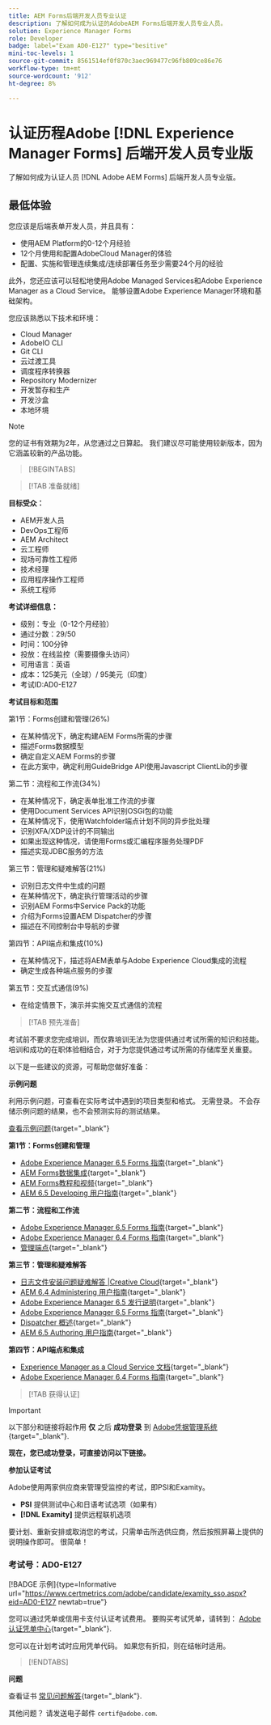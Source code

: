 ```yaml
---
title: AEM Forms后端开发人员专业认证
description: 了解如何成为认证的AdobeAEM Forms后端开发人员专业人员。
solution: Experience Manager Forms
role: Developer
badge: label="Exam AD0-E127" type="besitive"
mini-toc-levels: 1
source-git-commit: 8561514ef0f870c3aec969477c96fb809ce86e76
workflow-type: tm+mt
source-wordcount: '912'
ht-degree: 8%

---
```


# 认证历程Adobe [!DNL Experience Manager Forms] 后端开发人员专业版

了解如何成为认证人员 [!DNL Adobe AEM Forms] 后端开发人员专业版。

## 最低体验

您应该是后端表单开发人员，并且具有：

* 使用AEM Platform的0-12个月经验
* 12个月使用和配置AdobeCloud Manager的体验
* 配置、实施和管理连续集成/连续部署任务至少需要24个月的经验

此外，您还应该可以轻松地使用Adobe Managed Services和Adobe Experience Manager as a Cloud Service。 能够设置Adobe Experience Manager环境和基础架构。

您应该熟悉以下技术和环境：

* Cloud Manager
* AdobeIO CLI
* Git CLI
* 云过渡工具
* 调度程序转换器
* Repository Modernizer
* 开发暂存和生产
* 开发沙盒
* 本地环境

>[!NOTE]
>
>您的证书有效期为2年，从您通过之日算起。 我们建议尽可能使用较新版本，因为它涵盖较新的产品功能。

>[!BEGINTABS]

>[!TAB 准备就绪]

**目标受众：**

* AEM开发人员
* DevOps工程师
* AEM Architect
* 云工程师
* 现场可靠性工程师
* 技术经理
* 应用程序操作工程师
* 系统工程师

**考试详细信息：**

* 级别：专业（0-12个月经验）
* 通过分数：29/50
* 时间：100分钟
* 投放：在线监控（需要摄像头访问）
* 可用语言：英语
* 成本：125美元（全球）/ 95美元（印度）
* 考试ID:AD0-E127

**考试目标和范围**

第1节：Forms创建和管理(26%)

* 在某种情况下，确定构建AEM Forms所需的步骤
* 描述Forms数据模型
* 确定自定义AEM Forms的步骤
* 在此方案中，确定利用GuideBridge API使用Javascript ClientLib的步骤

第二节：流程和工作流(34%)

* 在某种情况下，确定表单批准工作流的步骤
* 使用Document Services API识别OSGi包的功能
* 在某种情况下，使用Watchfolder端点计划不同的异步批处理
* 识别XFA/XDP设计的不同输出
* 如果出现这种情况，请使用Forms或汇编程序服务处理PDF
* 描述实现JDBC服务的方法

第三节：管理和疑难解答(21%)

* 识别日志文件中生成的问题
* 在某种情况下，确定执行管理活动的步骤
* 识别AEM Forms中Service Pack的功能
* 介绍为Forms设置AEM Dispatcher的步骤
* 描述在不同控制台中导航的步骤

第四节：API端点和集成(10%)

* 在某种情况下，描述将AEM表单与Adobe Experience Cloud集成的流程
* 确定生成各种端点服务的步骤

第五节：交互式通信(9%)

* 在给定情景下，演示并实施交互式通信的流程

>[!TAB 预先准备]

考试前不要求您完成培训，而仅靠培训无法为您提供通过考试所需的知识和技能。 培训和成功的在职体验相结合，对于为您提供通过考试所需的存储库至关重要。

以下是一些建议的资源，可帮助您做好准备：

**示例问题**

利用示例问题，可查看在实际考试中遇到的项目类型和格式。 无需登录。 不会存储示例问题的结果，也不会预测实际的测试结果。

[查看示例问题](https://scorpion.caveon.com/launchpad/ad0-e127-adobe-experience-manager-backend-forms-developer-professional-copy-7s2acv){target="_blank"}

**第1节：Forms创建和管理**

* [Adobe Experience Manager 6.5 Forms 指南](https://experienceleague.adobe.com/docs/experience-manager-65/forms/home.html?lang=en){target="_blank"}
* [AEM Forms数据集成](https://experienceleague.adobe.com/docs/experience-manager-65/forms/form-data-model/data-integration.html?lang=en#data-integration-overview){target="_blank"}
* [AEM Forms教程和视频](https://experienceleague.adobe.com/docs/experience-manager-learn/forms/overview.html?lang=en){target="_blank"}
* [AEM 6.5 Developing 用户指南](https://experienceleague.adobe.com/docs/experience-manager-65/developing/home.html?lang=en){target="_blank"}

**第二节：流程和工作流**

* [Adobe Experience Manager 6.5 Forms 指南](https://experienceleague.adobe.com/docs/experience-manager-65/forms/home.html?lang=en){target="_blank"}
* [Adobe Experience Manager 6.4 Forms 指南](https://experienceleague.adobe.com/docs/experience-manager-64/forms/home.html?lang=en){target="_blank"}
* [管理端点](https://help.adobe.com/en_US/AEMForms/6.1/AdminHelp/WS92d06802c76abadb-5145d5d12905ce07e7-7ff6.2.html#WS92d06802c76abadb1c01fa7512905cdf2c9-7fd9.2){target="_blank"}

**第三节：管理和疑难解答**

* [日志文件安装问题疑难解答 |Creative Cloud](https://helpx.adobe.com/creative-cloud/kb/troubleshoot-install-logs-cc.html){target="_blank"}
* [AEM 6.4 Administering 用户指南](https://experienceleague.adobe.com/docs/experience-manager-64/administering/home.html?lang=en){target="_blank"}
* [Adobe Experience Manager 6.5 发行说明](https://experienceleague.adobe.com/docs/experience-manager-65/release-notes/home.html?lang=en){target="_blank"}
* [Adobe Experience Manager 6.5 Forms 指南](https://experienceleague.adobe.com/docs/experience-manager-65/forms/home.html?lang=en){target="_blank"}
* [Dispatcher 概述](https://experienceleague.adobe.com/docs/experience-manager-dispatcher/using/dispatcher.html?lang=en){target="_blank"}
* [AEM 6.5 Authoring 用户指南](https://experienceleague.adobe.com/docs/experience-manager-65/authoring/home.html?lang=en){target="_blank"}

**第四节：API端点和集成**

* [Experience Manager as a Cloud Service 文档](https://experienceleague.adobe.com/docs/experience-manager-cloud-service/content/home.html?lang=zh-Hans){target="_blank"}
* [Adobe Experience Manager 6.4 Forms 指南](https://experienceleague.adobe.com/docs/experience-manager-64/forms/home.html?lang=en){target="_blank"}

>[!TAB 获得认证]

>[!IMPORTANT]
>
>以下部分和链接将起作用 **仅**  之后 **成功登录** 到 [Adobe凭据管理系统](http://www.certmetrics.com/adobe){target="_blank"}.

**现在，您已成功登录，可直接访问以下链接。**

**参加认证考试**

Adobe使用两家供应商来管理受监控的考试，即PSI和Examity。

* **PSI** 提供测试中心和日语考试选项（如果有）
* **[!DNL Examity]** 提供远程联机选项

要计划、重新安排或取消您的考试，只需单击所选供应商，然后按照屏幕上提供的说明操作即可。 很简单！

### 考试号：AD0-E127

[!BADGE 示例]{type=Informative url="https://www.certmetrics.com/adobe/candidate/examity_sso.aspx?eid=AD0-E127 newtab=true"}

您可以通过凭单或信用卡支付认证考试费用。 要购买考试凭单，请转到： [Adobe认证凭单中心](https://market.xvoucher.com/adobe/global){target="_blank"}.

您可以在计划考试时应用凭单代码。 如果您有折扣，则在结帐时适用。

>[!ENDTABS]

**问题**

查看证书 [常见问题解答](https://experienceleague.adobe.com/docs/certification/certification/faq.html?lang=en){target="_blank"}.

其他问题？ 请发送电子邮件 `certif@adobe.com`.
